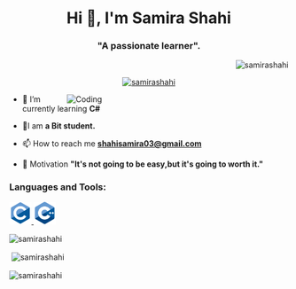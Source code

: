 

<h1 align="center">Hi 👋, I'm Samira Shahi</h1>
<h3 align="center">"A passionate learner".</h3>

<p align="right"> <img src="https://komarev.com/ghpvc/?username=samirashahi&label=Profile%20views&color=0e75b6&style=flat" alt="samirashahi" /> </p>

<p align="center"> <a href="https://github.com/ryo-ma/github-profile-trophy"><img src="https://github-profile-trophy.vercel.app/?username=samirashahi" alt="samirashahi" /></a> </p>
<img align="right" alt="Coding" width="400" src="https://res.cloudinary.com/practicaldev/image/fetch/s--2bZIjPGC--/c_limit%2Cf_auto%2Cfl_progressive%2Cq_66%2Cw_880/https://dev-to-uploads.s3.amazonaws.com/i/d4tvukbt5mra37cvwklk.gif">


- 🌱 I’m currently learning **C#**

- 👩I am **a Bit student.**

- 📫 How to reach me **shahisamira03@gmail.com**

- 💪 Motivation **"It's not going to be easy,but it's going to worth it."**

<p align="left">
</p>

<h3 align="left">Languages and Tools:</h3>
<p align="left"> <a href="https://www.cprogramming.com/" target="_blank" rel="noreferrer"> <img src="https://raw.githubusercontent.com/devicons/devicon/master/icons/c/c-original.svg" alt="c" width="40" height="40"/> </a> <a href="https://www.w3schools.com/cpp/" target="_blank" rel="noreferrer"> <img src="https://raw.githubusercontent.com/devicons/devicon/master/icons/cplusplus/cplusplus-original.svg" alt="cplusplus" width="40" height="40"/> </a> </p>












<p><img align="center" src="https://github-readme-stats.vercel.app/api/top-langs?username=samirashahi&show_icons=true&locale=en&layout=compact" alt="samirashahi" /></p>

<p>&nbsp;<img align="center" src="https://github-readme-stats.vercel.app/api?username=samirashahi&show_icons=true&locale=en" alt="samirashahi" /></p>

<p><img align="center" src="https://github-readme-streak-stats.herokuapp.com/?user=samirashahi&" alt="samirashahi" /></p>

